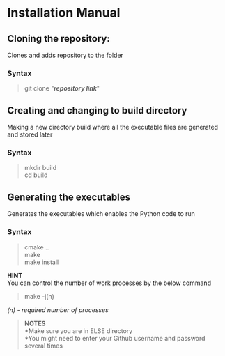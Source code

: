 # Installation Manual

## Cloning the repository:
Clones and adds repository to the folder
### Syntax
>git clone "***repository link***"  

## Creating and changing to build directory
Making a new directory build where all the executable files are generated and stored later
### Syntax
>mkdir build  
>cd build

## Generating the executables
Generates the executables which enables the Python code to run
### Syntax
>cmake ..  
>make  
>make install  

**HINT**  
You can control the number of work processes by the below command  
>make -j(n)  

*(n) - required number of processes*

>**NOTES**  
>*Make sure you are in ELSE directory  
>*You might need to enter your Github username and password several times
